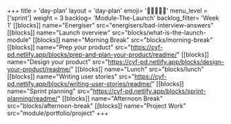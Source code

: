 +++
title = 'day-plan'
layout = 'day-plan'
emoji= '🧑🏽‍🤝‍🧑🏽'
menu_level = ['sprint']
weight = 3
backlog= 'Module-The-Launch'
backlog_filter= 'Week 1'
[[blocks]]
name="Energiser"
src="energisers/bad-interview-answers"
[[blocks]]
name="Launch overview"
src="blocks/what-is-the-launch-module"
[[blocks]]
name="Morning Break"
src="blocks/morning-break"
[[blocks]]
name="Prep your product"
src="https://cyf-pd.netlify.app/blocks/prep-and-plan-your-product/readme/"
[[blocks]]
name="Design your product"
src="https://cyf-pd.netlify.app/blocks/design-your-product/readme/"
[[blocks]]
name="Lunch"
src="blocks/lunch"
[[blocks]]
name="Writing user stories"
src="https://cyf-pd.netlify.app/blocks/writing-user-stories/readme/"
[[blocks]]
name="Sprint planning"
src="https://cyf-pd.netlify.app/blocks/sprint-planning/readme/"
[[blocks]]
name="Afternoon Break"
src="blocks/afternoon-break"
[[blocks]]
name="Project Work"
src="module/portfolio/project"
+++
